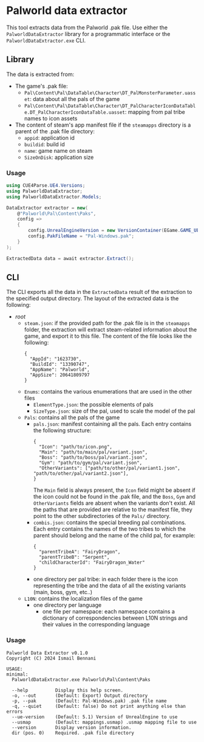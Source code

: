 # Palworld data extractor

This tool extracts data from the Palworld .pak file. Use either the `PalworldDataExtractor` library for a programmatic interface or the `PalworldDataExtractor.exe` CLI.

## Library

The data is extracted from:
- The game's .pak file:
  - `Pal\Content\Pal\DataTable\Character\DT_PalMonsterParameter.uasset`: data about all the pals of the game
  - `Pal\Content\Pal\DataTable\Character\DT_PalCharacterIconDataTable.DT_PalCharacterIconDataTable.uasset`: mapping from pal tribe names to icon assets
- The content of steam's app manifest file if the `steamapps` directory is a parent of the .pak file directory:
  - `appid`: application id
  - `buildid`: build id
  - `name`: game name on steam
  - `SizeOnDisk`: application size

### Usage

```csharp
using CUE4Parse.UE4.Versions;
using PalworldDataExtractor;
using PalworldDataExtractor.Models;

DataExtractor extractor = new(
    @"Palworld\Pal\Content\Paks",
    config =>
    {
        config.UnrealEngineVersion = new VersionContainer(EGame.GAME_UE5_1);
        config.PakFileName = "Pal-Windows.pak";
    }
);

ExtractedData data = await extractor.Extract();
```

## CLI

The CLI exports all the data in the `ExtractedData` result of the extraction to the specified output directory. The layout of the extracted data is the following:
- _root_
  - `steam.json`: if the provided path for the .pak file is in the `steamapps` folder, the extraction will extract steam-related information about the game, and export it to this file.
    The content of the file looks like the following:
    ```
    {
      "AppId": "1623730",
      "BuildId": "13390747",
      "AppName": "Palworld",
      "AppSize": 20641809797
    }
    ```
  - `Enums`: contains the various enumerations that are used in the other files
    - `ElementType.json`: the possible elements of pals
    - `SizeType.json`: size of the pal, used to scale the model of the pal
  - `Pals`: contains all the pals of the game
    - `pals.json`: manifest containing all the pals. Each entry contains the following structure:
      ```
      {
        "Icon": "path/to/icon.png", 
        "Main": "path/to/main/pal/variant.json", 
        "Boss": "path/to/boss/pal/variant.json", 
        "Gym": "path/to/gym/pal/variant.json", 
        "OtherVariants": ["path/to/other/pal/variant1.json", "path/to/other/pal/variant2.json"], 
      }
      ```
      The `Main` field is always present, the `Icon` field might be absent if the icon could not be found in the .pak file, and the `Boss`, `Gym` and `OtherVariants` fields are absent when the variants don't exist.
      All the paths that are provided are relative to the manifest file, they point to the other subdirectories of the `Pals/` directory.
    - `combis.json`: contains the special breeding pal combinations. Each entry contains the names of the two tribes to which the parent should belong and the name of the child pal, for example:
      ```
      {
        "parentTribeA": "FairyDragon",
        "parentTribeB": "Serpent",
        "childCharacterId": "FairyDragon_Water"
      }
      ```
    - one directory per pal tribe: in each folder there is the icon representing the tribe and the data of all the existing variants (main, boss, gym, etc..)
  - `L10N`: contains the localization files of the game
    - one directory per language
      - one file per namespace: each namespace contains a dictionary of correspondencies between L10N strings and their values in the corresponding language

### Usage

```
Palworld Data Extractor v0.1.0
Copyright (C) 2024 Ismail Bennani

USAGE:
minimal:
  PalworldDataExtractor.exe Palworld\Pal\Content\Paks

  --help          Display this help screen.
  -o, --out       (Default: Export) Output directory
  -p, --pak       (Default: Pal-Windows.pak) .pak file name
  -q, --quiet     (Default: false) Do not print anything else than errors
  --ue-version    (Default: 5.1) Version of UnrealEngine to use
  --usmap         (Default: mappings.usmap) .usmap mapping file to use
  --version       Display version information.
  dir (pos. 0)    Required. .pak file directory
```
